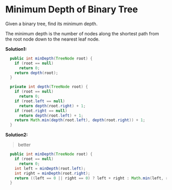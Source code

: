 # Minimum Depth of Binary Tree

Given a binary tree, find its minimum depth.

The minimum depth is the number of nodes along the shortest path from the root node down to the nearest leaf node.

**Solution1:**

```java
  public int minDepth(TreeNode root) {
    if (root == null)
      return 0;
    return depth(root);
  }

  private int depth(TreeNode root) {
    if (root == null)
      return 0;
    if (root.left == null)
      return depth(root.right) + 1;
    if (root.right == null)
      return depth(root.left) + 1;
    return Math.min(depth(root.left), depth(root.right)) + 1;
  }
```

**Solution2:**

> better

```java
  public int minDepth(TreeNode root) {
    if (root == null)
      return 0;
    int left = minDepth(root.left);
    int right = minDepth(root.right);
    return ((left == 0 || right == 0) ? left + right : Math.min(left, right)) + 1;
  }
```

